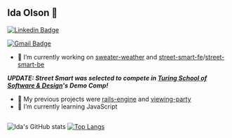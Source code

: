 ## Ida Olson  🚀
[![Linkedin Badge](https://img.shields.io/badge/-idaolson-blue?style=flat-square&logo=Linkedin&logoColor=white&link=https://www.linkedin.com/in/idaolson/)](https://www.linkedin.com/in/idaolson/)

[![Gmail Badge](https://img.shields.io/badge/-idaolson@gmail.com-c14438?style=flat-square&logo=Gmail&logoColor=white&link=mailto:idaolson@gmail.com)](mailto:idaolson@gmail.com)

- 🔭  I’m currently working on [sweater-weather](https://github.com/idaolson/sweater-weather) and [street-smart-fe](https://github.com/WMudgeEllis/street_smart_fe)/[street-smart-be](https://github.com/WMudgeEllis/street_smart_be)

***UPDATE: Street Smart was selected to compete in [Turing School of Software & Design](https://www.linkedin.com/school/turingschool)'s Demo Comp!***
- 💫  My previous projects were [rails-engine](https://github.com/idaolson/rails-engine) and [viewing-party](https://github.com/idaolson/viewing_party)
- 🌱 I’m currently learning JavaScript



<!--
**idaolson/idaolson** is a ✨ _special_ ✨ repository because its `README.md` (this file) appears on your GitHub profile.

Here are some ideas to get you started:

- 
- 👯 I’m looking to collaborate on ...
- 🤔 I’m looking for help with ...
- 💬 Ask me about ...
- 📫 How to reach me: ...
- 😄 Pronouns: ...
- ⚡ Fun fact: ...
-->
##
![Ida's GitHub stats](https://github-readme-stats.vercel.app/api?username=idaolson&show_icons=true&theme=nightowl)
[![Top Langs](https://github-readme-stats.vercel.app/api/top-langs/?username=idaolson&layout=compact&theme=nightowl)](https://github.com/idaolson/github-readme-stats)
